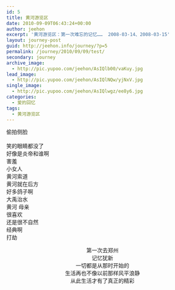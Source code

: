 ```yaml
---
id: 5
title: 黄河游览区
date: 2010-09-09T06:43:24+00:00
author: jeehon
excerpt: '黄河游览区：第一次难忘的记忆……  2008-03-14、2008-03-15'
layout: journey-post
guid: http://jeehon.info/journey/?p=5
permalink: /journey/2010/09/09/test/
secondary: journey
archive_image:
  - http://pic.yupoo.com/jeehon/AsIQlb00/vaKuy.jpg
lead_image:
  - http://pic.yupoo.com/jeehon/AsIQlNQw/yjNxV.jpg
single_image:
  - http://pic.yupoo.com/jeehon/AsIQlwgz/ee8y6.jpg
categories:
  - 爱的回忆
tags:
  - 黄河游览区
---
```

<div class="wp-caption aligncenter" style="width: 510px;">
  <img src="http://pic.yupoo.com/jeehon/AsIghpBO/medium.jpg" alt="" /><br /> 偷拍侧脸
</div>

<div class="wp-caption aligncenter" style="width: 510px;">
  <a><br /> <img src="http://pic.yupoo.com/jeehon/AsIgiHWH/medium.jpg" alt="" /><br /> 笑的眼睛都没了<br /> </a>
</div>

<div class="wp-caption aligncenter" style="width: 510px;">
  <img src="http://pic.yupoo.com/jeehon/AsIgjuU4/medium.jpg" alt="" /><br /> 好像是炎帝和谁啊
</div>

<div class="wp-caption aligncenter" style="width: 510px;">
  <img src="http://pic.yupoo.com/jeehon/AsIgktpf/medium.jpg" alt="" /><br /> 害羞
</div>

<div class="wp-caption aligncenter" style="width: 510px;">
  <img src="http://pic.yupoo.com/jeehon/AsIgl3Jz/medium.jpg" alt="" /><br /> 小女人
</div>

<div class="wp-caption aligncenter" style="width: 510px;">
  <img src="http://pic.yupoo.com/jeehon/AsIglKIL/medium.jpg" alt="" /><br /> 黄河索道
</div>

<div class="wp-caption aligncenter" style="width: 510px;">
  <img src="http://pic.yupoo.com/jeehon/AsIgmlet/medium.jpg" alt="" /><br /> 黄河就在后方
</div>

<div class="wp-caption aligncenter" style="width: 510px;">
  <img src="http://pic.yupoo.com/jeehon/AsIgmIgE/medium.jpg" alt="" /><br /> 好多鸽子啊
</div>

<div class="wp-caption aligncenter" style="width: 510px;">
  <img src="http://pic.yupoo.com/jeehon/AsIgnjN8/medium.jpg" alt="" /><br /> 大禹治水
</div>

<div class="wp-caption aligncenter" style="width: 510px;">
  <img src="http://pic.yupoo.com/jeehon/AsIgnHTZ/medium.jpg" alt="" /><br /> 黄河 母亲
</div>

<div class="wp-caption aligncenter" style="width: 510px;">
  <img src="http://pic.yupoo.com/jeehon/AsIgpgiw/medium.jpg" alt="" /><br /> 很喜欢
</div>

<div class="wp-caption aligncenter" style="width: 510px;">
  <img src="http://pic.yupoo.com/jeehon/AsIgq0m3/medium.jpg" alt="" /><br /> 还是很不自然
</div>

<div class="wp-caption aligncenter" style="width: 510px;">
  <img src="http://pic.yupoo.com/jeehon/AsIgqYGZ/medium.jpg" alt="" /><br /> 经典啊
</div>

<div class="wp-caption aligncenter" style="width: 510px;">
  <img src="http://pic.yupoo.com/jeehon/AsIgrXcV/medium.jpg" alt="" /><br /> 打劫
</div>

<p style="text-align: center;">
  第一次去郑州<br /> 记忆犹新<br /> 一切都是从那时开始的<br /> 生活再也不像以前那样风平浪静<br /> 从此生活才有了真正的精彩
</p>